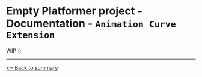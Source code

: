 # Empty Platformer project - Documentation - `Animation Curve Extension`

WIP :)

---

[<= Back to summary](./README.md)